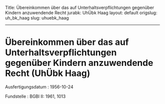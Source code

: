 Title: Übereinkommen über das auf Unterhaltsverpflichtungen gegenüber Kindern anzuwendende
  Recht
jurabk: UhÜbk Haag
layout: default
origslug: uh_bk_haag
slug: uhuebk_haag

---

# Übereinkommen über das auf Unterhaltsverpflichtungen gegenüber Kindern anzuwendende Recht (UhÜbk Haag)

Ausfertigungsdatum
:   1956-10-24

Fundstelle
:   BGBl II: 1961, 1013

